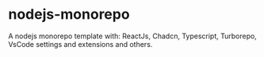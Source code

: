 # nodejs-monorepo
A nodejs monorepo template with: ReactJs, Chadcn, Typescript, Turborepo, VsCode settings and extensions and others.
